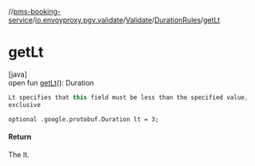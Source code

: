 //[pms-booking-service](../../../../index.md)/[io.envoyproxy.pgv.validate](../../index.md)/[Validate](../index.md)/[DurationRules](index.md)/[getLt](get-lt.md)

# getLt

[java]\
open fun [getLt](get-lt.md)(): Duration

```kotlin
Lt specifies that this field must be less than the specified value,
exclusive

```
`optional .google.protobuf.Duration lt = 3;`

#### Return

The lt.
